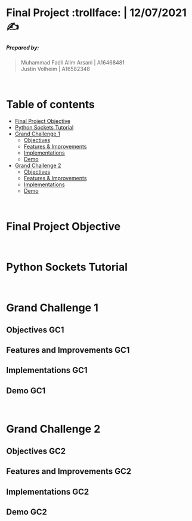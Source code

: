 # Final Project :trollface: | 12/07/2021 :writing_hand:
##### Prepared by:  
> Muhammad Fadli Alim Arsani | A16468481  
> Justin Volheim | A16582348  

</br>  

Table of contents
=================
* [Final Project Objective](#final-project-objective)
* [Python Sockets Tutorial](#python-sockets-tutorial)
* [Grand Challenge 1](#grand-challenge-1)
  * [Objectives](#objectives-gc1)
  * [Features & Improvements](#features-and-improvements-gc1)
  * [Implementations](#implementations-gc1)
  * [Demo](#demo-gc1)
* [Grand Challenge 2](#grand-challenge-2)
  * [Objectives](#objectives-gc2)
  * [Features & Improvements](#features-and-improvements-gc2)
  * [Implementations](#implementations-gc2)
  * [Demo](#demo-gc2)

</br>  

Final Project Objective
=======================

</br>  

Python Sockets Tutorial
=======================

</br>  

Grand Challenge 1
=======================
Objectives GC1
--------------
Features and Improvements GC1
---------------------------
Implementations GC1
-------------------
Demo GC1
--------

</br>  

Grand Challenge 2
=======================
Objectives GC2
--------------
Features and Improvements GC2
---------------------------
Implementations GC2
-------------------
Demo GC2
--------

